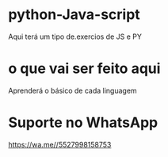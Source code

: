 # python-Java-script
Aqui terá um tipo de.exercios de JS e PY

# o que vai ser feito aqui 
Aprenderá o básico de cada linguagem 

# Suporte no WhatsApp 
https://wa.me//5527998158753
